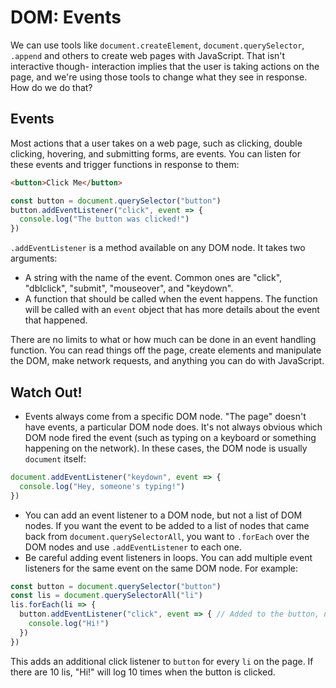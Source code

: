 # DOM: Events

We can use tools like `document.createElement`, `document.querySelector`, `.append` and others to create web pages with JavaScript. That isn't interactive though- interaction implies that the user is taking actions on the page, and we're using those tools to change what they see in response. How do we do that?

## Events

Most actions that a user takes on a web page, such as clicking, double clicking, hovering, and submitting forms, are events. You can listen for these events and trigger functions in response to them:

```html
<button>Click Me</button>
```

```js
const button = document.querySelector("button")
button.addEventListener("click", event => {
  console.log("The button was clicked!")
})
```

`.addEventListener` is a method available on any DOM node. It takes two arguments:

* A string with the name of the event. Common ones are "click", "dblclick", "submit", "mouseover", and "keydown".
* A function that should be called when the event happens. The function will be called with an `event` object that has more details about the event that happened.

There are no limits to what or how much can be done in an event handling function. You can read things off the page, create elements and manipulate the DOM, make network requests, and anything you can do with JavaScript.

## Watch Out!

* Events always come from a specific DOM node. "The page" doesn't have events, a particular DOM node does. It's not always obvious which DOM node fired the event (such as typing on a keyboard or something happening on the network). In these cases, the DOM node is usually `document` itself:

```js
document.addEventListener("keydown", event => {
  console.log("Hey, someone's typing!")
})
```

* You can add an event listener to a DOM node, but not a list of DOM nodes. If you want the event to be added to a list of nodes that came back from `document.querySelectorAll`, you want to `.forEach` over the DOM nodes and use `.addEventListener` to each one.
* Be careful adding event listeners in loops. You can add multiple event listeners for the same event on the same DOM node. For example:

```js
const button = document.querySelector("button")
const lis = document.querySelectorAll("li")
lis.forEach(li => {
  button.addEventListener("click", event => { // Added to the button, not the li!
    console.log("Hi!")
  })
})
```

This adds an additional click listener to `button` for every `li` on the page. If there are 10 lis, "Hi!" will log 10 times when the button is clicked.
